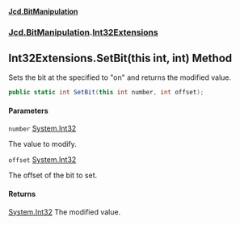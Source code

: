 #### [Jcd.BitManipulation](index.md 'index')

### [Jcd.BitManipulation](Jcd.BitManipulation.md 'Jcd.BitManipulation').[Int32Extensions](Jcd.BitManipulation.Int32Extensions.md 'Jcd.BitManipulation.Int32Extensions')

## Int32Extensions.SetBit(this int, int) Method

Sets the bit at the specified to "on" and returns the modified value.

```csharp
public static int SetBit(this int number, int offset);
```

#### Parameters

<a name='Jcd.BitManipulation.Int32Extensions.SetBit(thisint,int).number'></a>

`number` [System.Int32](https://docs.microsoft.com/en-us/dotnet/api/System.Int32 'System.Int32')

The value to modify.

<a name='Jcd.BitManipulation.Int32Extensions.SetBit(thisint,int).offset'></a>

`offset` [System.Int32](https://docs.microsoft.com/en-us/dotnet/api/System.Int32 'System.Int32')

The offset of the bit to set.

#### Returns

[System.Int32](https://docs.microsoft.com/en-us/dotnet/api/System.Int32 'System.Int32')
The modified value.